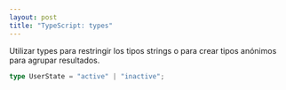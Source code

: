 ```yaml
---
layout: post
title: "TypeScript: types"
---
```


Utilizar types para restringir los tipos strings o para crear<!--more--> tipos anónimos para agrupar resultados.

```typescript
type UserState = "active" | "inactive";
```
